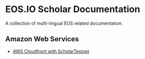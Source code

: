 # EOS.IO Scholar Documentation

A collection of multi-lingual EOS related documentation.

## Amazon Web Services

- [AWS Cloudfront with ScholarTestnet](aws/aws-cloudfront-with-scholar-testnet)
